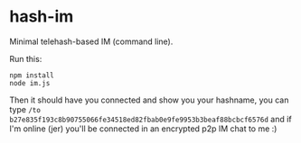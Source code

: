 hash-im
=======

Minimal telehash-based IM (command line).

Run this:
```
npm install
node im.js
```

Then it should have you connected and show you your hashname, you can type `/to b27e835f193c8b90755066fe34518ed82fbab0e9fe9953b3beaf88bcbcf6576d` and if I'm online (jer) you'll be connected in an encrypted p2p IM chat to me :)